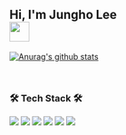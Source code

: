 <!-- ### Hi there 👋 -->


<!--![header]()-->

<h2> Hi, I'm Jungho Lee <br><img src="https://camo.githubusercontent.com/e8e7b06ecf583bc040eb60e44eb5b8e0ecc5421320a92929ce21522dbc34c891/68747470733a2f2f6d656469612e67697068792e636f6d2f6d656469612f6876524a434c467a6361737252346961377a2f67697068792e676966" width="35" data-canonical-src="https://media.giphy.com/media/hvRJCLFzcasrR4ia7z/giphy.gif" style="max-width: 100%;" /> </h2>

[![Anurag's github stats](https://github-readme-stats.vercel.app/api?username=wjdgh4058)](https://github.com/anuraghazra/github-readme-stats)

<br>

<h3 align="left">🛠 Tech Stack 🛠</h3>
<span>
<img src="https://img.shields.io/badge/-JavaScript-%23F7DF1E?style=for-the-badge&logo=JavaScript&logoColor=black">
<img src="https://img.shields.io/badge/-TypeScript-%233178C6?style=for-the-badge&logo=TypeScript&logoColor=black">
<img src="https://img.shields.io/badge/-React-%2361DAFB?style=for-the-badge&logo=React&logoColor=black">
<img src="https://img.shields.io/badge/-HTML-%23E34F26?style=for-the-badge&logo=HTML5&logoColor=black">
<img src="https://img.shields.io/badge/-CSS-%231572B6?style=for-the-badge&logo=CSS3&logoColor=black">
<img src="https://img.shields.io/badge/-Python-%233776AB?style=for-the-badge&logo=Python&logoColor=black">
</span>



<!--
**wjdgh4058/wjdgh4058** is a ✨ _special_ ✨ repository because its `README.md` (this file) appears on your GitHub profile.

Here are some ideas to get you started:

- 🔭 I’m currently working on ...
- 🌱 I’m currently learning ...
- 👯 I’m looking to collaborate on ...
- 🤔 I’m looking for help with ...
- 💬 Ask me about ...
- 📫 How to reach me: ...
- 😄 Pronouns: ...
- ⚡ Fun fact: ...
-->
